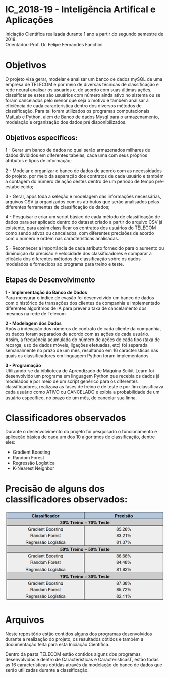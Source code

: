 # IC_2018-19 - Inteligência Artifical e Aplicações

Iniciação Científica realizada durante 1 ano a partir do segundo semestre de 2018.  
Orientador: Prof. Dr. Felipe Fernandes Fanchini


# Objetivos

O projeto visa gerar, modelar e analisar um banco de dados mySQL de uma empresa de TELECOM e por meio de diversas técnicas de classificação e rede neural analisar os usuários e, de acordo com suas últimas ações, classificar se estes são usuários com número ainda ativo no sistema ou se foram cancelados pelo menor que seja o motivo e também analisar a eficiência de cada característica dentro dos diversos métodos de classificação. Para tal foram utilizados os programas computacionais MatLab e Python, além de Banco de dados Mysql para o armazenamento, modelação e organização dos dados pré disponibilizados.

## Objetivos específicos:

1 - Gerar um banco de dados no qual serão armazenados milhares de dados divididos em diferentes tabelas, cada uma com seus próprios atributos e tipos de informação;  

2 - Modelar e organizar o banco de dados de acordo com as necessidades do projeto, por meio da separação dos contratos de cada usuário e também a contagem do número de ação destes dentro de um período de tempo pré-estabelecido;  

3 - Gerar, após toda a seleção e modelagem das informações necessárias, arquivos CSV já organizados com os atributos que serão analisados pelas diferentes ferramentas de classificação de dados;  

4 - Pesquisar e criar um script básico de cada método de classificação de dados para ser aplicado dentro do dataset criado a partir do arquivo CSV já existente, para assim classificar os contratos dos usuários do TELECOM como sendo ativos ou cancelados, com diferentes precisões de acordo com o número e ordem nas características analisadas.  

5 - Reconhecer a importância de cada atributo fornecido para o aumento ou diminuição da precisão e velocidade dos classificadores e comparar a eficácia dos diferentes métodos de classificação sobre os dados modelados e fornecidos ao programa para treino e teste.  



## Etapas de Desenvolvimento

**1 - Implementação do Banco de Dados**  
	Para mensurar o índice de evasão foi desenvolvido um banco de dados com o histórico de transações dos clientes da companhia e implementado diferentes algoritmos de IA para prever a taxa de cancelamento dos mesmos na rede de Telecom  

**2 - Modelagem dos Dados**  
Após a indexação dos números de contrato de cada cliente da companhia, os dados foram separados de acordo com as ações de cada usuário. Assim, a frequência acumulada do número de ações de cada tipo (taxa de recarga, uso de dados móveis, ligações efetuadas, etc) foi separada semanalmente no prazo de um mês, resultando em 16 características nas quais os classificadores em linguagem Python foram implementados.  

**3 - Programação**  
Utilizando-se da biblioteca de Aprendizado de Máquina Scikit-Learn foi desenvolvido um programa em linguagem Python que recebia os dados já modelados e por meio de um script genérico para os diferentes classificadores, realizava as fases de treino e de teste e por fim classificava cada usuário como ATIVO ou CANCELADO e exibia a probabilidade de um usuário específico, no prazo de um mês, de cancelar sua linha.  




# Classificadores observados

Durante o desenvolvimento do projeto foi pesquisado o funcionamento e aplicação básica de cada um dos 10 algoritmos de classificação, dentre eles:

- Gradient Boosting
- Random Forest
- Regressão Logística
- K-Nearest Neighbor



# Precisão de alguns dos classificadores observados:

![](imagens/precisao_treino_teste.PNG)



# Arquivos

Neste repositório estão contidos alguns dos programas desenvolvidos durante a realização do projeto, os resultados obtidos e também a documentação feita para esta Iniciação Científica.

Dentro da pasta TELECOM estão contidos alguns dos programas desenvolvidos e dentro de Caracteristicas e CaracteristicasT, estão todas as 16 características obtidas através da modelação do banco de dados que serão utilizadas durante a classificação.

